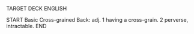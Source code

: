 TARGET DECK
ENGLISH

START
Basic
Cross-grained
Back: adj. 1 having a cross-grain. 2 perverse, intractable.
END
